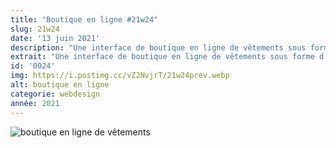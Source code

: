 ```yaml
---
title: "Boutique en ligne #21w24"
slug: 21w24
date: '13 juin 2021'
description: "Une interface de boutique en ligne de vêtements sous forme d'application mobile avec une section recommandations sous forme de slide et des boutons pour filtrer les catégories."
extrait: "Une interface de boutique en ligne de vêtements sous forme d'application mobile."
id: '0024'
img: https://i.postimg.cc/vZ2NvjrT/21w24prev.webp
alt: boutique en ligne
categorie: webdesign
année: 2021
---
```


![boutique en ligne de vêtements](https://i.imgur.com/sPrGzRC.jpg)
